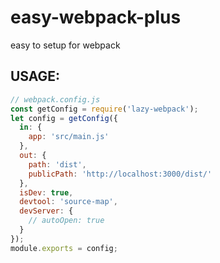 # easy-webpack-plus
easy to setup for webpack

## USAGE:
```javascript
// webpack.config.js
const getConfig = require('lazy-webpack');
let config = getConfig({
  in: {
    app: 'src/main.js'
  },
  out: {
    path: 'dist',
    publicPath: 'http://localhost:3000/dist/'
  },
  isDev: true,
  devtool: 'source-map',
  devServer: {
    // autoOpen: true
  }
});
module.exports = config;
```

